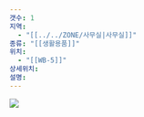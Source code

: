 ```yaml
---
갯수: 1
지역:
  - "[[../../ZONE/사무실|사무실]]"
종류: "[[생활용품]]"
위치:
  - "[[WB-5]]"
상세위치: 
설명:
---
```


![](http://192.168.50.22/devices/250322_IMG_0030.jpg)
